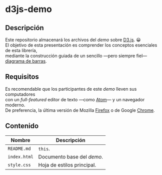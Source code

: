 
# d3js-demo

## Descripción

Este repositorio almacenará los archivos del _demo_ sobre [D3.js]. :grinning:  
El objetivo de esta presentación es comprender
los conceptos esenciales de esta librería,  
mediante la construcción guiada de un sencillo
—pero siempre fiel— [diagrama de barras](
https://es.wikipedia.org/wiki/Diagrama_de_barras).

## Requisitos

Es recomendable que los participantes de este _demo_ lleven sus computadores  
con un _full-featured_ editor de texto —como [Atom]— y un navegador moderno.  
De preferencia, la última versión de Mozilla [Firefox] o de Google [Chrome].

## Contenido

Nombre        | Descripción
------------- | --------------------------
`README.md`   | `this`.
`index.html`  | Documento base del _demo_.
`style.css`   | Hoja de estilos principal.

[/]:# (Referencias implícitas)

[d3.js]:   https://d3js.org
[atom]:    https://atom.io
[chrome]:  https://www.google.com/chrome/
[firefox]: https://www.mozilla.org/firefox/new/
